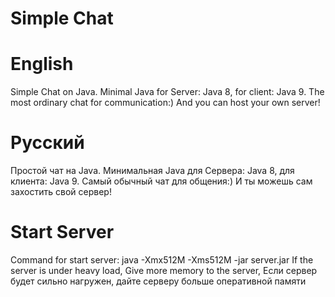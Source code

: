 # Simple Chat
# English
Simple Chat on Java.
Minimal Java for Server: Java 8, for client: Java 9.
The most ordinary chat for communication:)
And you can host your own server!
# Русский
Простой чат на Java.
Минимальная Java для Сервера: Java 8, для клиента: Java 9.
Самый обычный чат для общения:)
И ты можешь сам захостить свой сервер! 
# Start Server
Command for start server: java -Xmx512M -Xms512M -jar server.jar
If the server is under heavy load, Give more memory to the server, Если сервер будет сильно нагружен, дайте серверу больше оперативной памяти

